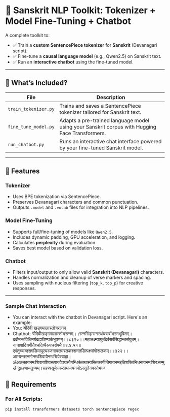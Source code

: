 # 🦙 Sanskrit NLP Toolkit: Tokenizer + Model Fine-Tuning + Chatbot

A complete toolkit to:

- ✅ Train a **custom SentencePiece tokenizer** for **Sanskrit** (Devanagari script).
- ✅ Fine-tune a **causal language model** (e.g., Qwen2.5) on Sanskrit text.
- ✅ Run an **interactive chatbot** using the fine-tuned model.

---

## 🔧 What’s Included?

| File | Description |
|------|-------------|
| `train_tokenizer.py` | Trains and saves a SentencePiece tokenizer tailored for Sanskrit text. |
| `fine_tune_model.py` | Adapts a pre-trained language model using your Sanskrit corpus with Hugging Face Transformers. |
| `run_chatbot.py` | Runs an interactive chat interface powered by your fine-tuned Sanskrit model. |

---

## 📌 Features

### Tokenizer
- Uses BPE tokenization via SentencePiece.
- Preserves Devanagari characters and common punctuation.
- Outputs `.model` and `.vocab` files for integration into NLP pipelines.

### Model Fine-Tuning
- Supports full/fine-tuning of models like `Qwen2.5`.
- Includes dynamic padding, GPU acceleration, and logging.
- Calculates **perplexity** during evaluation.
- Saves best model based on validation loss.

### Chatbot
- Filters input/output to only allow valid **Sanskrit (Devanagari)** characters.
- Handles normalization and cleanup of verse markers and spacing.
- Uses sampling with nucleus filtering (`top_k`, `top_p`) for creative responses.

---
### Sample Chat Interaction
- You can interact with the chatbot in Devanagari script. Here's an example:
- You: श्रीदेवी खड्गमालास्तोत्ररत्नम्
- Chatbot: श्रीदेवीखड्गमालास्तोत्ररत्नम्।।रत्नसिंहासनस्थंचसर्वाभरणभूषितम्।ददौमन्त्रंविधिमयंब्रह्मविष्ण्वर्कभूषणम्।।८३२०।।महालक्ष्म्यायुतंदेवंसर्वसिद्धान्तसंयुतम्।नानावादित्रगीतैश्चदिव्यैरूपधरोपमैः॥२.४.५१॥एवंतुष्ण्मय्दसगङिमापूरयञ्जगत्क्लमस्तकश्शणतडित्पक्ष्मांगोरूलकम्।।३२२।।आभ्यन्तरनमोनमःशिवायैनमःश्रियेस्वाहा।ॐअङ्कायनमःशिवायशिवरूपायवैपद्मसौगन्धिकंतथास्वस्तिकाणीतिगायनमइतिशक्तिनिधनायनमःशिरःसम्मुखेन्दुग्रहणायतुभ्यम्।सहस्रसूर्यप्रकरप्रभामयनमोऽस्तुतेनमस्तेभगव

## 🧾 Requirements

### For All Scripts:
```bash
pip install transformers datasets torch sentencepiece regex
